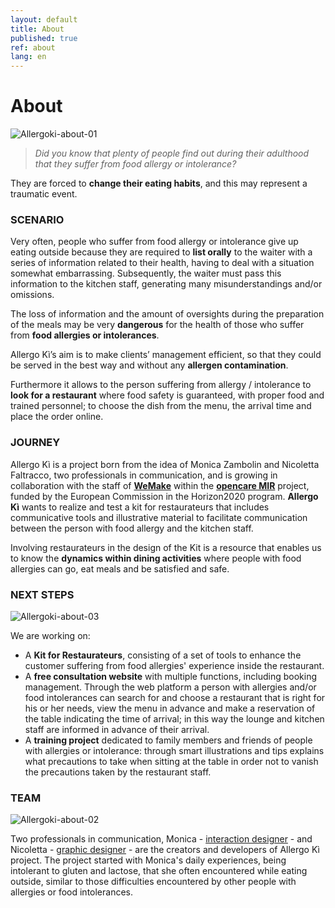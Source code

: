 ```yaml
---
layout: default
title: About
published: true
ref: about
lang: en
---
```


# About

<img src="https://opencarecc.github.io/allergoki/assets/AK-about-img-01.jpg" alt="Allergoki-about-01">

<blockquote><i>Did you know that plenty of people find out during their adulthood that they suffer from food allergy or intolerance?</i></blockquote>

They are forced to <b>change their eating habits</b>, and this may represent a traumatic event.

### SCENARIO
Very often, people who suffer from food allergy or intolerance give up eating outside because they are required to <b>list orally</b> to the waiter with a series of information related to their health, having to deal with a situation somewhat embarrassing. Subsequently, the waiter must pass this information to the kitchen staff, generating many misunderstandings and/or omissions.

The loss of information and the amount of oversights during the preparation of the meals may be very <b>dangerous</b> for the health of those who suffer from <b>food allergies or intolerances</b>.

Allergo Kì’s aim is to make clients’ management efficient, so that they could be served in the best way and without any <b>allergen contamination</b>.

Furthermore it allows to the person suffering from allergy / intolerance to <b>look for a restaurant</b> where food safety is guaranteed, with proper food and trained personnel; to choose the dish from the menu, the arrival time and place the order online.

### JOURNEY
Allergo Kì is a project born from the idea of ​​Monica Zambolin and Nicoletta Faltracco, two professionals in communication, and is growing in collaboration with the staff of **[WeMake](http://wemake.cc/)** within the **[opencare MIR](http://wemake.cc/opencare/maker-in-residence/)** project, funded by the European Commission in the Horizon2020 program.
**Allergo Kì** wants to realize and test a kit for restaurateurs that includes communicative tools and illustrative material to facilitate communication between the person with food allergy and the kitchen staff.

Involving restaurateurs in the design of the Kit is a resource that enables us to know the <b>dynamics within dining activities</b> where people with food allergies can go, eat meals and be satisfied and safe.

### NEXT STEPS

<img src="https://opencarecc.github.io/allergoki/assets/AK-about-img-03.jpg" alt="Allergoki-about-03">

We are working on:
* A <b>Kit for Restaurateurs</b>, consisting of a set of tools to enhance the customer suffering from food allergies' experience inside the restaurant.
* A <b>free consultation website</b> with multiple functions, including booking management. Through the web platform a person with allergies and/or food intolerances can search for and choose a restaurant that is right for his or her needs, view the menu in advance and make a reservation of the table indicating the time of arrival; in this way the lounge and kitchen staff are informed in advance of their arrival.
* A <b>training project</b> dedicated to family members and friends of people with allergies or intolerance: through smart illustrations and tips explains what precautions to take when sitting at the table in order not to vanish the precautions taken by the restaurant staff.

### TEAM

<img src="https://opencarecc.github.io/allergoki/assets/AK-about-img-02.jpg" alt="Allergoki-about-02">

Two professionals in communication, Monica - [interaction designer](http://www.zazidesign.com/) - and Nicoletta - [graphic designer](http://www.litgraphicdesign.com/) - are the creators and developers of Allergo Kì project. The project started with Monica's daily experiences, being intolerant to gluten and lactose, that she often encountered while eating outside, similar to those difficulties encountered by other people with allergies or food intolerances.
